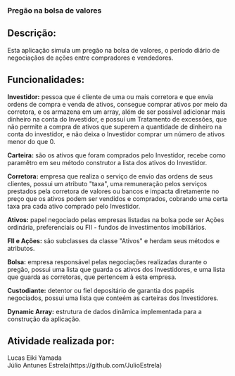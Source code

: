 ### Pregão na bolsa de valores

## Descrição:
<p>
Esta aplicação simula um pregão na bolsa de valores, o período diário de negociaçãos de ações entre compradores e vendedores.
</p>

## Funcionalidades:
<p>
<strong>Investidor:</strong> pessoa que é cliente de uma ou mais corretora e que envia ordens de compra e venda de ativos, consegue comprar ativos por meio da corretora, e os armazena em um array, além de ser possível adicionar mais dinheiro na conta do Investidor, e possuí um Tratamento de excessões, que não permite a compra de ativos que superem a quantidade de dinheiro na conta do investidor, e não deixa o Investidor comprar um número de ativos menor do que 0.
<p/>  
<p>
<strong>Carteira:</strong> são os ativos que foram comprados pelo Investidor, recebe como paramêtro em seu método construtor a lista dos ativos do Investidor.
<p/>
<p>
<strong>Corretora:</strong> empresa que realiza o serviço de envio das ordens de seus clientes, possui um atributo "taxa", uma remuneração pelos serviços prestados pela corretora de valores ou bancos e impacta diretamente no preço que os ativos podem ser vendidos e comprados, cobrando uma certa taxa pra cada ativo comprado pelo Investidor.
<p/>
<strong>Ativos:</strong> papel negociado pelas empresas listadas na bolsa pode ser Ações ordinária, preferenciais ou FII - fundos de investimentos imobiliários.
<p>
<p>
<strong>FII e Ações:</strong> são subclasses da classe "Ativos" e herdam seus métodos e atributos.
</p>
<strong>Bolsa:</strong> empresa responsável pelas negociações realizadas durante o pregão, possui uma lista que guarda os ativos dos Investidores, e uma lista que guarda as corretoras, que pertencem à esta empresa.
<p/>
<p>
<strong>Custodiante:</strong> detentor ou fiel depositário de garantia dos papéis negociados, possui uma lista que conteém as carteiras dos Investidores.
</p>
<p>
<strong>Dynamic Array:</strong> estrutura de dados dinâmica implementada para a construção da aplicação.
</p>

## Atividade realizada por:
<p>
Lucas Eiki Yamada</br>
Júlio Antunes Estrela(https://github.com/JulioEstrela)
</p>
